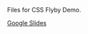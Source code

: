 Files for CSS Flyby Demo.

<a href="https://docs.google.com/presentation/d/17PTc3bNb0PndyD0u2_twRIvUYZtnBiggvW6c9CM3QiM/edit?usp=sharing">Google Slides</a>


